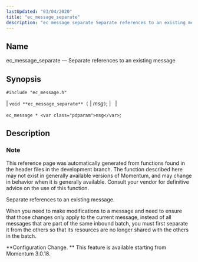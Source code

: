 ```yaml
---
lastUpdated: "03/04/2020"
title: "ec_message_separate"
description: "ec message separate Separate references to an existing message void ec message separate msg ec message msg This reference page was automatically generated from functions found in the header files in the development branch The function described here may not exist in generally available versions of Momentum and may change..."
---
```


<a name="apis.ec_message_separate"></a> 
## Name

ec_message_separate — Separate references to an existing message

## Synopsis

`#include "ec_message.h"`

| `void **ec_message_separate** (` | <var class="pdparam">msg</var>`)`; |   |

`ec_message * <var class="pdparam">msg</var>`;<a name="idp56987536"></a> 
## Description

### Note

This reference page was automatically generated from functions found in the header files in the development branch. The function described here may not exist in generally available versions of Momentum, and may change in behavior when it is generally available. Consult your vendor for definitive advice on the use of this function.

Separate references to an existing message.

When you need to make modifications to a message and need to ensure that those changes only apply to the current message, instead of all messages that are part of the same inbound batch, you must first separate it from the others so that its resources are no longer shared with the others in the batch.

**Configuration Change. ** This feature is available starting from Momentum 3.0.18.